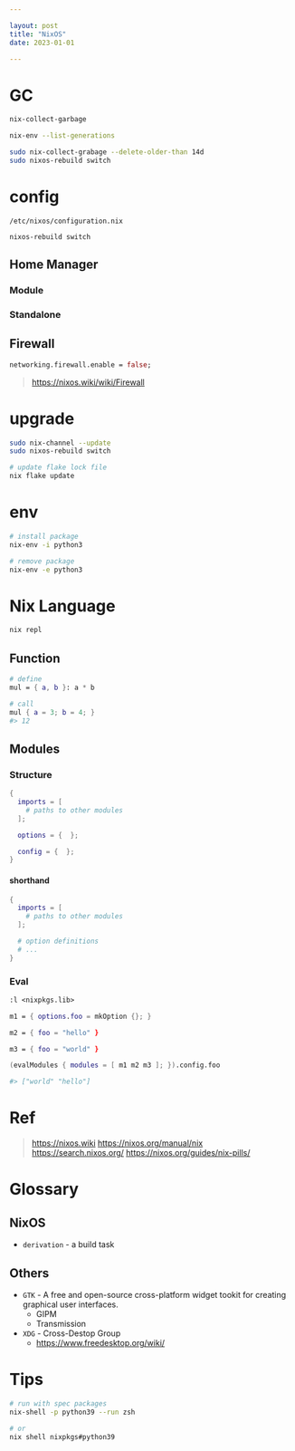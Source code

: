 ```yaml
---

layout: post
title: "NixOS"
date: 2023-01-01

---
```


# GC

```sh
nix-collect-garbage
```

```sh
nix-env --list-generations

sudo nix-collect-grabage --delete-older-than 14d
sudo nixos-rebuild switch
```


# config

`/etc/nixos/configuration.nix`

`nixos-rebuild switch`

## Home Manager

### Module

### Standalone


## Firewall

```nix
networking.firewall.enable = false;
```

> <https://nixos.wiki/wiki/Firewall>

# upgrade

```sh
sudo nix-channel --update
sudo nixos-rebuild switch
```

```sh
# update flake lock file
nix flake update
```


# env
```sh
# install package
nix-env -i python3

# remove package
nix-env -e python3
```

# Nix Language

```sh
nix repl
```

## Function

```nix
# define
mul = { a, b }: a * b

# call
mul { a = 3; b = 4; }
#> 12
```

## Modules

### Structure

```nix
{
  imports = [
    # paths to other modules
  ];

  options = {  };

  config = {  };
}
```

#### shorthand

```nix
{
  imports = [
    # paths to other modules
  ];

  # option definitions
  # ...
}
```


### Eval

```nix
:l <nixpkgs.lib>

m1 = { options.foo = mkOption {}; }

m2 = { foo = "hello" }

m3 = { foo = "world" }

(evalModules { modules = [ m1 m2 m3 ]; }).config.foo

#> ["world" "hello"]
```


# Ref

> <https://nixos.wiki>
> <https://nixos.org/manual/nix>
> <https://search.nixos.org/>
> <https://nixos.org/guides/nix-pills/>

# Glossary

## NixOS

- `derivation` - a build task

## Others

- `GTK` - A free and open-source cross-platform widget tookit for creating graphical user interfaces.
    + GIPM
    + Transmission
- `XDG` - Cross-Destop Group
    + <https://www.freedesktop.org/wiki/>


# Tips

```sh
# run with spec packages
nix-shell -p python39 --run zsh

# or
nix shell nixpkgs#python39
```

